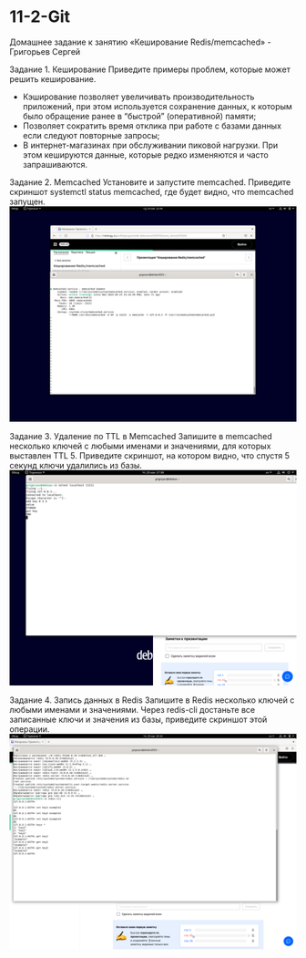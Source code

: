 # 11-2-Git

Домашнее задание к занятию «Кеширование Redis/memcached» - Григорьев Сергей

Задание 1. Кеширование
Приведите примеры проблем, которые может решить кеширование.

- Кэширование позволяет увеличивать производительность приложений, при этом используется сохранение данных, 
к которым было обращение ранее в “быстрой” (оперативной) памяти;
- Позволяет сократить время отклика при работе с базами данных если следуют повторные запросы;
- В интернет-магазинах при обслуживании пиковой нагрузки.
При этом кешируются данные, которые редко изменяются и часто запрашиваются.

Задание 2. Memcached
Установите и запустите memcached.
Приведите скриншот systemctl status memcached, где будет видно, что memcached запущен.
![2-1](https://github.com/SG-netology/11-2-Git/blob/main/2-1.png)

Задание 3. Удаление по TTL в Memcached
Запишите в memcached несколько ключей с любыми именами и значениями, для которых выставлен TTL 5.
Приведите скриншот, на котором видно, что спустя 5 секунд ключи удалились из базы.
![3-1](https://github.com/SG-netology/11-2-Git/blob/main/3-1.png)

Задание 4. Запись данных в Redis
Запишите в Redis несколько ключей с любыми именами и значениями.
Через redis-cli достаньте все записанные ключи и значения из базы, приведите скриншот этой операции.
![4-1](https://github.com/SG-netology/11-2-Git/blob/main/4-1.png)








